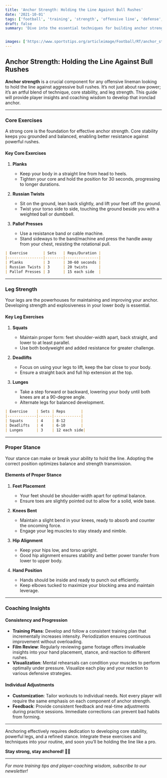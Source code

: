 ```yaml
---
title: 'Anchor Strength: Holding the Line Against Bull Rushes'
date: '2021-10-01'
tags: ['football', 'training', 'strength', 'offensive line', 'defense', 'technique', 'core workouts', 'leg day', 'coaching tips']
draft: false
summary: 'Dive into the essential techniques for building anchor strength to hold the line against bull rushes in football. Learn about key exercises, proper stance, and holistic approaches to up your game.'


images: ['https://www.sportstips.org/articleimage/Football/RT/anchor_strength_holding_the_line_against_bull_rushes.webp']
---
```


## Anchor Strength: Holding the Line Against Bull Rushes

**Anchor strength** is a crucial component for any offensive lineman looking to hold the line against aggressive bull rushes. It’s not just about raw power; it’s an artful blend of technique, core stability, and leg strength. This guide will provide player insights and coaching wisdom to develop that ironclad anchor.

---

### Core Exercises

A strong core is the foundation for effective anchor strength. Core stability keeps you grounded and balanced, enabling better resistance against powerful rushes.

#### Key Core Exercises

1. **Planks**
    - Keep your body in a straight line from head to heels.
    - Tighten your core and hold the position for 30 seconds, progressing to longer durations.

2. **Russian Twists**
    - Sit on the ground, lean back slightly, and lift your feet off the ground.
    - Twist your torso side to side, touching the ground beside you with a weighted ball or dumbbell.

3. **Pallof Presses**
    - Use a resistance band or cable machine.
    - Stand sideways to the band/machine and press the handle away from your chest, resisting the rotational pull.

```markdown
| Exercise       | Sets   | Reps/Duration |
|----------------|--------|---------------|
| Planks         | 3      | 30-60 seconds |
| Russian Twists | 3      | 20 twists     |
| Pallof Presses | 3      | 15 each side  |
```

---

### Leg Strength

Your legs are the powerhouses for maintaining and improving your anchor. Developing strength and explosiveness in your lower body is essential.

#### Key Leg Exercises

1. **Squats**
    - Maintain proper form: feet shoulder-width apart, back straight, and lower to at least parallel.
    - Use both bodyweight and added resistance for greater challenge.
  
2. **Deadlifts**
    - Focus on using your legs to lift, keep the bar close to your body.
    - Ensure a straight back and full hip extension at the top.

3. **Lunges**
    - Take a step forward or backward, lowering your body until both knees are at a 90-degree angle.
    - Alternate legs for balanced development.

```markdown
| Exercise    | Sets | Reps       |
|-------------|------|------------|
| Squats      | 4    | 8-12       |
| Deadlifts   | 4    | 6-10       |
| Lunges      | 3    | 12 each side|
```

---

### Proper Stance

Your stance can make or break your ability to hold the line. Adopting the correct position optimizes balance and strength transmission.

#### Elements of Proper Stance

1. **Feet Placement**
    - Your feet should be shoulder-width apart for optimal balance.
    - Ensure toes are slightly pointed out to allow for a solid, wide base.

2. **Knees Bent**
    - Maintain a slight bend in your knees, ready to absorb and counter the oncoming force.
    - Engage your leg muscles to stay steady and nimble.

3. **Hip Alignment**
    - Keep your hips low, and torso upright.
    - Good hip alignment ensures stability and better power transfer from lower to upper body.

4. **Hand Position**
    - Hands should be inside and ready to punch out efficiently.
    - Keep elbows tucked to maximize your blocking area and maintain leverage.

---

### Coaching Insights

#### Consistency and Progression

- **Training Plans**: Develop and follow a consistent training plan that incrementally increases intensity. Periodization ensures continuous improvement without overloading.
- **Film Review**: Regularly reviewing game footage offers invaluable insights into your hand placement, stance, and reaction to different rushes.
- **Visualization**: Mental rehearsals can condition your muscles to perform optimally under pressure. Visualize each play and your reaction to various defensive strategies.

#### Individual Adjustments

- **Customization**: Tailor workouts to individual needs. Not every player will require the same emphasis on each component of anchor strength.
- **Feedback**: Provide consistent feedback and real-time adjustments during practice sessions. Immediate corrections can prevent bad habits from forming.

---

Anchoring effectively requires dedication to developing core stability, powerful legs, and a refined stance. Integrate these exercises and techniques into your routine, and soon you’ll be holding the line like a pro.

**Stay strong, stay anchored! 🏈💪**

---

*For more training tips and player-coaching wisdom, subscribe to our newsletter!*
```